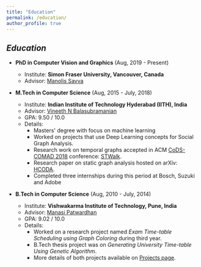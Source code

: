 ```yaml
---
title: "Education"
permalink: /education/
author_profile: true
---
```


##  *Education*

* **PhD in Computer Vision and Graphics** (Aug, 2019 - Present)
  * Institute: **Simon Fraser University, Vancouver, Canada**
  * Advisor: [Manolis Savva](http://msavva.github.io/)
      

* **M.Tech in Computer Science** (Aug, 2015 - July, 2018)
  * Institute: **Indian Institute of Technology Hyderabad (IITH), India**
  * Advisor: [Vineeth N Balasubramanian](http://www.iith.ac.in/~vineethnb/)
  * GPA: 9.50 / 10.0
  * Details: 
    *  Masters' degree with focus on machine learning
    *  Worked on projects that use Deep Learning concepts for Social Graph Analysis.
    *  Research work on temporal graphs accepted in ACM [CoDS-COMAD 2018](http://cods-comad.in/2018/index.html) conference: [STWalk](https://arxiv.org/pdf/1711.04150.pdf).
    *  Research paper on static graph analysis hosted on arXiv: [HCODA](https://arxiv.org/pdf/1612.09435.pdf).
    *  Completed three internships during this period at Bosch, Suzuki and Adobe
    

* **B.Tech in Computer Science** (Aug, 2010 - July, 2014)
  * Institute: **Vishwakarma Institute of Technology, Pune, India**
  * Advisor: [Manasi Patwardhan](https://www.linkedin.com/in/manasi-patwardhan-25215019/)
  * GPA: 9.02 / 10.0
  * Details: 
    *  Worked on a research project named *Exam Time-table Scheduling using Graph Coloring* during third year.
    *  B.Tech thesis project was on *Generating University Time-table Using Genetic Algorithm*. 
    *  More details of both projects available on [Projects page](https://supriya-gdptl.github.io/projects/).
    

